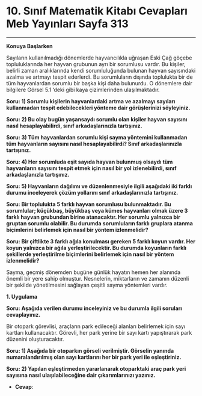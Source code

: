 # 10. Sınıf Matematik Kitabı Cevapları Meb Yayınları Sayfa 313

---

**Konuya Başlarken**

Sayıların kullanılmadığı dönemlerde hayvancılıkla uğraşan Eski Çağ göçebe topluluklarında her hayvan grubunun ayrı bir sorumlusu vardır. Bu kişiler, belirli zaman aralıklarında kendi sorumluluğunda bulunan hayvan sayısındaki azalma ve artmayı tespit ederlerdi. Bu sorumluların dışında toplulukta bir de tüm hayvanlardan sorumlu bir başka kişi daha bulunurdu. O dönemlere dair bilgilere Görsel 5.1 ‘deki gibi kaya çizimlerinden ulaşılmaktadır.

**Soru: 1) Sorumlu kişilerin hayvanlardaki artma ve azalmayı sayıları kullanmadan tespit edebilecekleri yönteme dair görüşlerinizi söyleyiniz.**

**Soru: 2) Bu olay bugün yaşansaydı sorumlu olan kişiler hayvan sayısını nasıl hesaplayabilirdi, sınıf arkadaşlarınızla tartışınız.**

**Soru: 3) Tüm hayvanlardan sorumlu kişi sayma yöntemini kullanmadan tüm hayvanların sayısını nasıl hesaplayabilirdi? Sınıf arkadaşlarınızla tartışınız.**

**Soru: 4) Her sorumluda eşit sayıda hayvan bulunmuş olsaydı tüm hayvanların sayısını tespit etmek için nasıl bir yol izlenebilirdi, sınıf arkadaşlanızla tartışınız.**

**Soru: 5) Hayvanların dağılımı ve düzenlenmesiyle ilgili aşağıdaki iki farklı durumu inceleyerek çözüm yollarını sınıf arkadaşlarınızla tartışınız.**

**Soru: Bir toplulukta 5 farklı hayvan sorumlusu bulunmaktadır. Bu sorumlular; küçükbaş, büyükbaş veya kümes hayvanları olmak üzere 3 farklı hayvan grubundan birine atanacaktır. Her sorumlu yalnızca bir gruptan sorumlu olabilir. Bu durumda sorumluların farklı gruplara atanma biçimlerini belirlemek için nasıl bir yöntem izlenmelidir?**

**Soru: Bir çiftlikte 3 farklı ağıla konulması gereken 5 farklı koyun vardır. Her koyun yalnızca bir ağıla yerleştirilecektir. Bu durumda koyunların farklı şekillerde yerleştirilme biçimlerini belirlemek için nasıl bir yöntem izlenmelidir?**

Sayma, geçmiş dönemden bugüne günlük hayatın hemen her alanında önemli bir yere sahip olmuştur. Nesnelerin, miktarların ve zamanın düzenli bir şekilde yönetilmesini sağlayan çeşitli sayma yöntemleri vardır.

**1. Uygulama**

**Soru: Aşağıda verilen durumu inceleyiniz ve bu durumla ilgili soruları cevaplayınız.**

Bir otopark görevlisi, araçların park edileceği alanları belirlemek için sayı kartları kullanacaktır. Görevli, her park yerine bir sayı kartı yapıştırarak park düzenini oluşturacaktır.

**Soru: 1) Aşağıda bir otoparkın görseli verilmiştir. Görselin yanında numaralandırılmış olan sayı kartlarını her bir park yeri ile eşleştiriniz.**

**Soru: 2) Yapılan eşleştirmeden yararlanarak otoparktaki araç park yeri sayısına nasıl ulaşılabileceğine dair çıkarımlarınızı yazınız.**

-   **Cevap**: